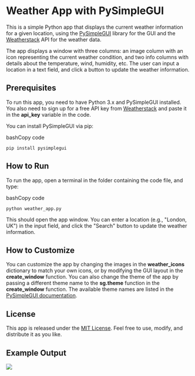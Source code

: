 # **Weather App with PySimpleGUI**

This is a simple Python app that displays the current weather information for a given location, using the [PySimpleGUI](https://pysimplegui.readthedocs.io/en/latest/) library for the GUI and the [Weatherstack](https://weatherstack.com/) API for the weather data.

The app displays a window with three columns: an image column with an icon representing the current weather condition, and two info columns with details about the temperature, wind, humidity, etc. The user can input a location in a text field, and click a button to update the weather information.

## **Prerequisites**

To run this app, you need to have Python 3.x and PySimpleGUI installed. You also need to sign up for a free API key from [Weatherstack](https://weatherstack.com/) and paste it in the **api\_key** variable in the code.

You can install PySimpleGUI via pip:

bashCopy code

`pip install pysimplegui`

## **How to Run**

To run the app, open a terminal in the folder containing the code file, and type:

bashCopy code

`python weather_app.py`

This should open the app window. You can enter a location (e.g., "London, UK") in the input field, and click the "Search" button to update the weather information.

## **How to Customize**

You can customize the app by changing the images in the **weather\_icons** dictionary to match your own icons, or by modifying the GUI layout in the **create\_window** function. You can also change the theme of the app by passing a different theme name to the **sg.theme** function in the **create\_window** function. The available theme names are listed in the [PySimpleGUI documentation](https://pysimplegui.readthedocs.io/en/latest/#themes).

## **License**

This app is released under the [MIT License](https://opensource.org/licenses/MIT). Feel free to use, modify, and distribute it as you like.

## **Example Output**

![](https://33333.cdn.cke-cs.com/kSW7V9NHUXugvhoQeFaf/images/3a0f3730416b8a0155368619938f09f0c6ad393af571ce6e.png)
